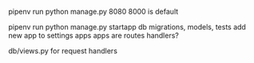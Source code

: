 pipenv run python manage.py 8080
8000 is default

pipenv run python manage.py startapp db
migrations, models, tests
add new app to settings apps
apps are routes handlers?

db/views.py
for request handlers
